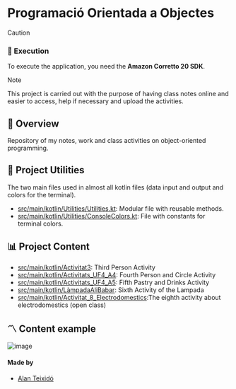 # Programació Orientada a Objectes 


> [!CAUTION]
> ### 🚀 Execution
> To execute the application, you need the **Amazon Corretto 20 SDK**.

> [!NOTE]
> This project is carried out with the purpose of having class notes online and easier to access, help if necessary and upload the activities.

## 📌 Overview
Repository of my notes, work and class activities on object-oriented programming. 

## 📝 Project Utilities
The two main files used in almost all kotlin files (data input and output and colors for the terminal).

- [src/main/kotlin/Utilities/Utilities.kt](src/main/kotlin/Utilities/Utilities.kt): Modular file with reusable methods.
- [src/main/kotlin/Utilities/ConsoleColors.kt](src/main/kotlin/Utilities/ConsoleColors.kt): File with constants for terminal colors.

## 📊 Project Content
- [src/main/kotlin/Activitat3](src/main/kotlin/Activitat3): Third Person Activity
- [src/main/kotlin/Activitats_UF4_A4](src/main/kotlin/Activitats_UF4_A4): Fourth Person and Circle Activity
- [src/main/kotlin/Activitats_UF4_A5](src/main/kotlin/Activitats_UF4_A5): Fifth Pastry and Drinks Activity
- [src/main/kotlin/LàmpadaAliBabar](src/main/kotlin/LàmpadaAliBabar): Sixth Activity of the Lampada
- [src/main/kotlin/Activitat_8_Electrodomestics](src/main/kotlin/Activitat_8_Electrodomestics):The eighth activity about electrodomestics (open class)

## 〽️ Content example 
![image](https://github.com/AlanTeixido/ProgramaccioObjectes/assets/152865024/8a0a0d58-12dd-4a4d-a5f5-ce5ab53b7689)

#### Made by 
- [Alan Teixidó](https://github.com/AlanTeixido)




